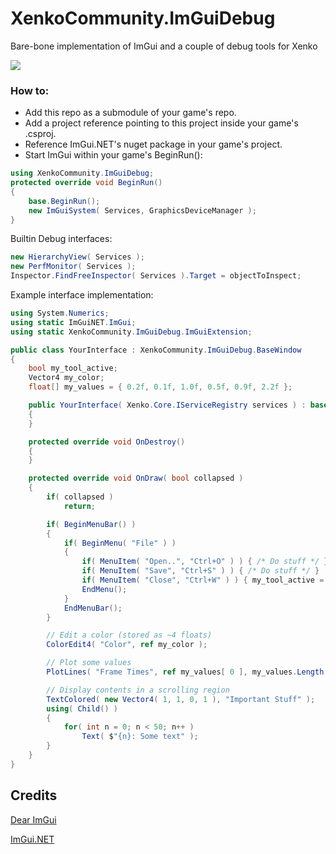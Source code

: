 XenkoCommunity.ImGuiDebug
=====

Bare-bone implementation of ImGui and a couple of debug tools for Xenko

![](https://user-images.githubusercontent.com/5742236/55237373-563a1400-5232-11e9-8c24-beeaf127c0ac.png)

### How to:
* Add this repo as a submodule of your game's repo.
* Add a project reference pointing to this project inside your game's .csproj.
* Reference ImGui.NET's nuget package in your game's project.
* Start ImGui within your game's BeginRun():
```cs
using XenkoCommunity.ImGuiDebug;
protected override void BeginRun()
{
    base.BeginRun();
    new ImGuiSystem( Services, GraphicsDeviceManager );
}
```

Builtin Debug interfaces:
```cs
new HierarchyView( Services );
new PerfMonitor( Services );
Inspector.FindFreeInspector( Services ).Target = objectToInspect;
```

Example interface implementation:
```cs
using System.Numerics;
using static ImGuiNET.ImGui;
using static XenkoCommunity.ImGuiDebug.ImGuiExtension;

public class YourInterface : XenkoCommunity.ImGuiDebug.BaseWindow
{
    bool my_tool_active;
    Vector4 my_color;
    float[] my_values = { 0.2f, 0.1f, 1.0f, 0.5f, 0.9f, 2.2f };

    public YourInterface( Xenko.Core.IServiceRegistry services ) : base( services )
    {
    }

    protected override void OnDestroy()
    {
    }

    protected override void OnDraw( bool collapsed )
    {
        if( collapsed )
            return;

        if( BeginMenuBar() )
        {
            if( BeginMenu( "File" ) )
            {
                if( MenuItem( "Open..", "Ctrl+O" ) ) { /* Do stuff */ }
                if( MenuItem( "Save", "Ctrl+S" ) ) { /* Do stuff */ }
                if( MenuItem( "Close", "Ctrl+W" ) ) { my_tool_active = false; }
                EndMenu();
            }
            EndMenuBar();
        }

        // Edit a color (stored as ~4 floats)
        ColorEdit4( "Color", ref my_color );

        // Plot some values
        PlotLines( "Frame Times", ref my_values[ 0 ], my_values.Length );

        // Display contents in a scrolling region
        TextColored( new Vector4( 1, 1, 0, 1 ), "Important Stuff" );
        using( Child() )
        {
            for( int n = 0; n < 50; n++ )
                Text( $"{n}: Some text" );
        }
    }
}

```

Credits
-------
[Dear ImGui](https://github.com/ocornut/imgui)

[ImGui.NET](https://github.com/mellinoe/ImGui.NET)